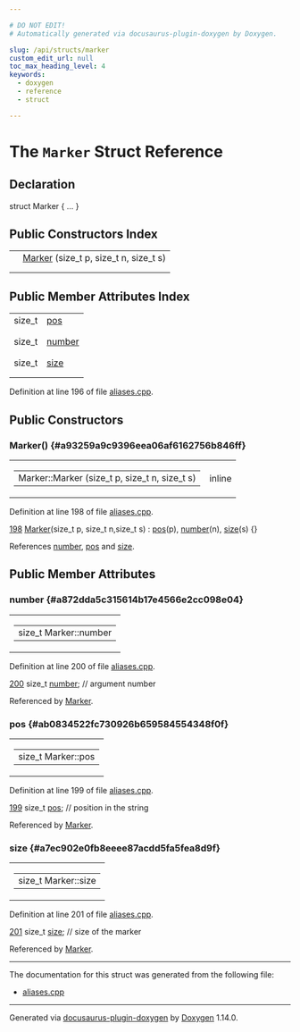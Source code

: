 ```yaml
---

# DO NOT EDIT!
# Automatically generated via docusaurus-plugin-doxygen by Doxygen.

slug: /api/structs/marker
custom_edit_url: null
toc_max_heading_level: 4
keywords:
  - doxygen
  - reference
  - struct

---
```


<div class="doxyPage">

# The `Marker` Struct Reference



## Declaration

<div class="doxyDeclaration">
struct Marker { ... }
</div>

## Public Constructors Index

<table class="doxyMembersIndex">

<tr class="doxyMemberIndexItem">
<td class="doxyMemberIndexItemType" align="left" valign="top"></td>
<td class="doxyMemberIndexItemName" align="left" valign="top"><a href="#a93259a9c9396eea06af6162756b846ff">Marker</a> (size_t p, size_t n, size_t s)</td>
</tr>
<tr class="doxyMemberIndexDescription">
<td class="doxyMemberIndexDescriptionLeft"></td>
<td class="doxyMemberIndexDescriptionRight">
</td>
</tr>
<tr class="doxyMemberIndexSeparator">
<td class="doxyMemberIndexSeparator" colspan="2"></td>
</tr>

</table>

## Public Member Attributes Index

<table class="doxyMembersIndex">

<tr class="doxyMemberIndexItem">
<td class="doxyMemberIndexItemType" align="left" valign="top">size_t</td>
<td class="doxyMemberIndexItemName" align="left" valign="top"><a href="#ab0834522fc730926b659584554348f0f">pos</a></td>
</tr>
<tr class="doxyMemberIndexDescription">
<td class="doxyMemberIndexDescriptionLeft"></td>
<td class="doxyMemberIndexDescriptionRight">
</td>
</tr>
<tr class="doxyMemberIndexSeparator">
<td class="doxyMemberIndexSeparator" colspan="2"></td>
</tr>

<tr class="doxyMemberIndexItem">
<td class="doxyMemberIndexItemType" align="left" valign="top">size_t</td>
<td class="doxyMemberIndexItemName" align="left" valign="top"><a href="#a872dda5c315614b17e4566e2cc098e04">number</a></td>
</tr>
<tr class="doxyMemberIndexDescription">
<td class="doxyMemberIndexDescriptionLeft"></td>
<td class="doxyMemberIndexDescriptionRight">
</td>
</tr>
<tr class="doxyMemberIndexSeparator">
<td class="doxyMemberIndexSeparator" colspan="2"></td>
</tr>

<tr class="doxyMemberIndexItem">
<td class="doxyMemberIndexItemType" align="left" valign="top">size_t</td>
<td class="doxyMemberIndexItemName" align="left" valign="top"><a href="#a7ec902e0fb8eeee87acdd5fa5fea8d9f">size</a></td>
</tr>
<tr class="doxyMemberIndexDescription">
<td class="doxyMemberIndexDescriptionLeft"></td>
<td class="doxyMemberIndexDescriptionRight">
</td>
</tr>
<tr class="doxyMemberIndexSeparator">
<td class="doxyMemberIndexSeparator" colspan="2"></td>
</tr>

</table>


<p>Definition at line 196 of file <a href="/web-doxygen/docs/api/files/src/aliases-cpp">aliases.cpp</a>.</p>


<div class="doxySectionDef">

## Public Constructors

### Marker() {#a93259a9c9396eea06af6162756b846ff}

<div class="doxyMemberItem">
<div class="doxyMemberProto">
<table class="doxyMemberLabels">
<tr class="doxyMemberLabels">
<td class="doxyMemberLabelsLeft">
<table class="doxyMemberName">
<tr>
<td class="doxyMemberName">Marker::Marker (size_t p, size_t n, size_t s)</td>
</tr>
</table>
</td>
<td class="doxyMemberLabelsRight">
<span class="doxyMemberLabels">
<span class="doxyMemberLabel inline">inline</span>
</span>
</td>
</tr>
</table>
</div>
<div class="doxyMemberDoc">



<p>Definition at line 198 of file <a href="/web-doxygen/docs/api/files/src/aliases-cpp">aliases.cpp</a>.</p>


<div class="doxyProgramListing">

<div class="doxyCodeLine"><span class="doxyLineNumber"><a href="#a93259a9c9396eea06af6162756b846ff">198</a></span><span class="doxyLineContent"><span class="doxyHighlight">  <a href="#a93259a9c9396eea06af6162756b846ff">Marker</a>(</span><span class="doxyHighlightKeywordType">size_t</span><span class="doxyHighlight"> p, </span><span class="doxyHighlightKeywordType">size_t</span><span class="doxyHighlight"> n,</span><span class="doxyHighlightKeywordType">size_t</span><span class="doxyHighlight"> s) : <a href="#ab0834522fc730926b659584554348f0f">pos</a>(p), <a href="#a872dda5c315614b17e4566e2cc098e04">number</a>(n), <a href="#a7ec902e0fb8eeee87acdd5fa5fea8d9f">size</a>(s) {}</span></span></div>

</div>


<p>References <a href="#a872dda5c315614b17e4566e2cc098e04">number</a>, <a href="#ab0834522fc730926b659584554348f0f">pos</a> and <a href="#a7ec902e0fb8eeee87acdd5fa5fea8d9f">size</a>.</p>

</div>
</div>

</div>

<div class="doxySectionDef">

## Public Member Attributes

### number {#a872dda5c315614b17e4566e2cc098e04}

<div class="doxyMemberItem">
<div class="doxyMemberProto">
<table class="doxyMemberLabels">
<tr class="doxyMemberLabels">
<td class="doxyMemberLabelsLeft">
<table class="doxyMemberName">
<tr>
<td class="doxyMemberName">size_t Marker::number</td>
</tr>
</table>
</td>
</tr>
</table>
</div>
<div class="doxyMemberDoc">



<p>Definition at line 200 of file <a href="/web-doxygen/docs/api/files/src/aliases-cpp">aliases.cpp</a>.</p>


<div class="doxyProgramListing">

<div class="doxyCodeLine"><span class="doxyLineNumber"><a href="#a872dda5c315614b17e4566e2cc098e04">200</a></span><span class="doxyLineContent"><span class="doxyHighlight">  </span><span class="doxyHighlightKeywordType">size_t</span><span class="doxyHighlight"> <a href="#a872dda5c315614b17e4566e2cc098e04">number</a>; </span><span class="doxyHighlightComment">// argument number</span></span></div>

</div>


<p>Referenced by <a href="#a93259a9c9396eea06af6162756b846ff">Marker</a>.</p>

</div>
</div>

### pos {#ab0834522fc730926b659584554348f0f}

<div class="doxyMemberItem">
<div class="doxyMemberProto">
<table class="doxyMemberLabels">
<tr class="doxyMemberLabels">
<td class="doxyMemberLabelsLeft">
<table class="doxyMemberName">
<tr>
<td class="doxyMemberName">size_t Marker::pos</td>
</tr>
</table>
</td>
</tr>
</table>
</div>
<div class="doxyMemberDoc">



<p>Definition at line 199 of file <a href="/web-doxygen/docs/api/files/src/aliases-cpp">aliases.cpp</a>.</p>


<div class="doxyProgramListing">

<div class="doxyCodeLine"><span class="doxyLineNumber"><a href="#ab0834522fc730926b659584554348f0f">199</a></span><span class="doxyLineContent"><span class="doxyHighlight">  </span><span class="doxyHighlightKeywordType">size_t</span><span class="doxyHighlight"> <a href="#ab0834522fc730926b659584554348f0f">pos</a>;    </span><span class="doxyHighlightComment">// position in the string</span></span></div>

</div>


<p>Referenced by <a href="#a93259a9c9396eea06af6162756b846ff">Marker</a>.</p>

</div>
</div>

### size {#a7ec902e0fb8eeee87acdd5fa5fea8d9f}

<div class="doxyMemberItem">
<div class="doxyMemberProto">
<table class="doxyMemberLabels">
<tr class="doxyMemberLabels">
<td class="doxyMemberLabelsLeft">
<table class="doxyMemberName">
<tr>
<td class="doxyMemberName">size_t Marker::size</td>
</tr>
</table>
</td>
</tr>
</table>
</div>
<div class="doxyMemberDoc">



<p>Definition at line 201 of file <a href="/web-doxygen/docs/api/files/src/aliases-cpp">aliases.cpp</a>.</p>


<div class="doxyProgramListing">

<div class="doxyCodeLine"><span class="doxyLineNumber"><a href="#a7ec902e0fb8eeee87acdd5fa5fea8d9f">201</a></span><span class="doxyLineContent"><span class="doxyHighlight">  </span><span class="doxyHighlightKeywordType">size_t</span><span class="doxyHighlight"> <a href="#a7ec902e0fb8eeee87acdd5fa5fea8d9f">size</a>;   </span><span class="doxyHighlightComment">// size of the marker</span></span></div>

</div>


<p>Referenced by <a href="#a93259a9c9396eea06af6162756b846ff">Marker</a>.</p>

</div>
</div>

</div>

<hr/>

The documentation for this struct was generated from the following file:

<ul>
<li><a href="/web-doxygen/docs/api/files/src/aliases-cpp">aliases.cpp</a></li>
</ul>

<hr/>

<p class="doxyGeneratedBy">Generated via <a href="https://github.com/xpack/docusaurus-plugin-doxygen">docusaurus-plugin-doxygen</a> by <a href="https://www.doxygen.nl">Doxygen</a> 1.14.0.</p>

</div>
